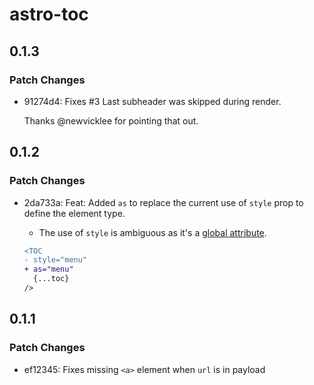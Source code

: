 # astro-toc

## 0.1.3

### Patch Changes

- 91274d4: Fixes #3 Last subheader was skipped during render.

  Thanks @newvicklee for pointing that out.

## 0.1.2

### Patch Changes

- 2da733a: Feat: Added `as` to replace the current use of `style` prop to define the element type.

  - The use of `style` is ambiguous as it's a [global attribute](https://developer.mozilla.org/en-US/docs/Web/HTML/Global_attributes).

  ```diff
  <TOC
  - style="menu"
  + as="menu"
    {...toc}
  />
  ```

## 0.1.1

### Patch Changes

- ef12345: Fixes missing `<a>` element when `url` is in payload

